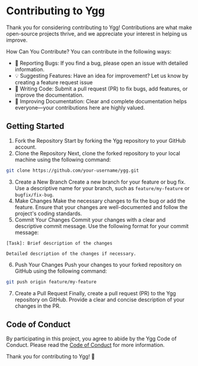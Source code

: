 # Contributing to Ygg

Thank you for considering contributing to Ygg!
Contributions are what make open-source projects thrive,
and we appreciate your interest in helping us improve.

How Can You Contribute?
You can contribute in the following ways:

- 🐛 Reporting Bugs: If you find a bug, please open an issue with detailed information.
- 💡 Suggesting Features: Have an idea for improvement? Let us know by creating a feature request issue
- 📝 Writing Code: Submit a pull request (PR) to fix bugs, add features, or improve the documentation.
- 📖 Improving Documentation: Clear and complete documentation helps everyone—your contributions here are highly valued.

## Getting Started

1. Fork the Repository
   Start by forking the Ygg repository to your GitHub account.
2. Clone the Repository
   Next, clone the forked repository to your local machine using the following command:

```bash
git clone https://github.com/your-username/ygg.git
```

3. Create a New Branch
   Create a new branch for your feature or bug fix. Use a descriptive name for your branch, such as `feature/my-feature` or `bugfix/fix-bug`.
4. Make Changes
   Make the necessary changes to fix the bug or add the feature. Ensure that your changes are well-documented and follow the project's coding standards.
5. Commit Your Changes
   Commit your changes with a clear and descriptive commit message. Use the following format for your commit message:

```
[Task]: Brief description of the changes

Detailed description of the changes if necessary.
```

6. Push Your Changes
   Push your changes to your forked repository on GitHub using the following command:

```bash
git push origin feature/my-feature
```

7. Create a Pull Request
   Finally, create a pull request (PR) to the Ygg repository on GitHub. Provide a clear and concise description of your changes in the PR.

## Code of Conduct

By participating in this project, you agree to abide by the Ygg Code of Conduct.
Please read the [Code of Conduct](CONTRIBUTING.md) for more information.

Thank you for contributing to Ygg! 🚀
